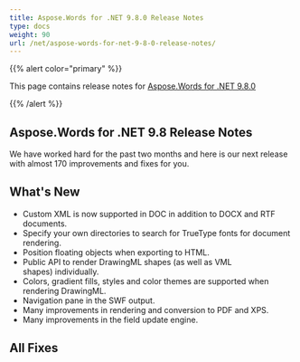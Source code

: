 ```yaml
---
title: Aspose.Words for .NET 9.8.0 Release Notes
type: docs
weight: 90
url: /net/aspose-words-for-net-9-8-0-release-notes/
---
```


{{% alert color="primary" %}} 

This page contains release notes for [Aspose.Words for .NET 9.8.0](http://www.aspose.com/downloads/words/net/new-releases/aspose.words-for-.net-9.8.0/)

{{% /alert %}} 

## Aspose.Words for .NET 9.8 Release Notes

We have worked hard for the past two months and here is our next release with almost 170 improvements and fixes for you.

## What's New

- Custom XML is now supported in DOC in addition to DOCX and RTF documents.
- Specify your own directories to search for TrueType fonts for document rendering.
- Position floating objects when exporting to HTML.
- Public API to render DrawingML shapes (as well as VML shapes) individually.
- Colors, gradient fills, styles and color themes are supported when rendering DrawingML.
- Navigation pane in the SWF output.
- Many improvements in rendering and conversion to PDF and XPS.
- Many improvements in the field update engine.
## All Fixes
